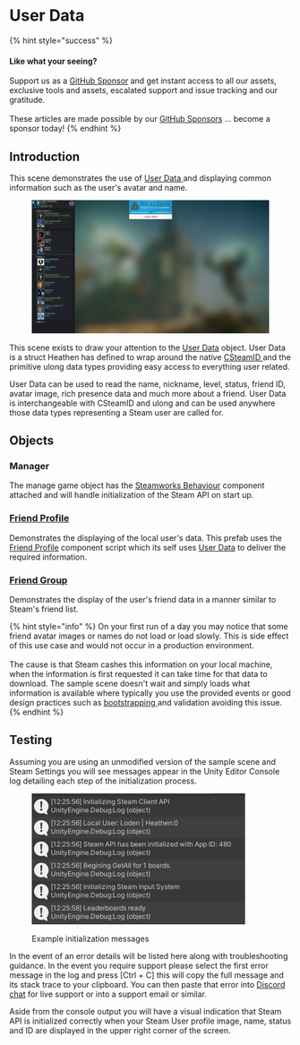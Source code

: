 # User Data

{% hint style="success" %}
#### Like what your seeing?

Support us as a [GitHub Sponsor](../../../../become-a-sponsor/) and get instant access to all our assets, exclusive tools and assets, escalated support and issue tracking and our gratitude.\
\
These articles are made possible by our [GitHub Sponsors](../../../../become-a-sponsor/) ... become a sponsor today!
{% endhint %}

## Introduction

This scene demonstrates the use of [User Data ](../data-layer/user-data.md)and displaying common information such as the user's avatar and name.

<figure><img src="../../../../.gitbook/assets/image (98).png" alt=""><figcaption></figcaption></figure>

This scene exists to draw your attention to the [User Data](../data-layer/user-data.md) object. User Data is a struct Heathen has defined to wrap around the native [CSteamID ](../../../../company/steam/steamworks/csteamid.md)and the primitive ulong data types providing easy access to everything user related.

User Data can be used to read the name, nickname, level, status, friend ID, avatar image, rich presence data and much more about a friend. User Data is interchangeable with CSteamID and ulong and can be used anywhere those data types representing a Steam user are called for.

## Objects

### Manager

The manage game object has the [Steamworks Behaviour](../../unity/components/steamworks-behaviour.md) component attached and will handle initialization of the Steam API on start up.

### [Friend Profile](../../unity/ugui-tools/prefabs/friend-profile.md)

Demonstrates the displaying of the local user's data. This prefab uses the[ Friend Profile](../ui-components/friend-profile/) component script which its self uses [User Data](../data-layer/user-data.md) to deliver the required information.

### [Friend Group](../../unity/ugui-tools/prefabs/friend-groups.md)

Demonstrates the display of the user's friend data in a manner similar to Steam's friend list.

{% hint style="info" %}
On your first run of a day you may notice that some friend avatar images or names do not load or load slowly. This is side effect of this use case and would not occur in a production environment.\
\
The cause is that Steam cashes this information on your local machine, when the information is first requested it can take time for that data to download. The sample scene doesn't wait and simply loads what information is available where typically you use the provided events or good design practices such as [bootstrapping ](../../../../company/design/bootstrap-scene.md)and validation avoiding this issue.
{% endhint %}

## Testing

Assuming you are using an unmodified version of the sample scene and Steam Settings you will see messages appear in the Unity Editor Console log detailing each step of the initialization process.

<figure><img src="../../../../.gitbook/assets/image (15).png" alt=""><figcaption><p>Example initialization messages</p></figcaption></figure>

In the event of an error details will be listed here along with troubleshooting guidance. In the event you require support please select the first error message in the log and press \[Ctrl + C] this will copy the full message and its stack trace to your clipboard. You can then paste that error into [Discord chat](https://discord.gg/eVVgM36) for live support or into a support email or similar.

Aside from the console output you will have a visual indication that Steam API is initialized correctly when your Steam User profile image, name, status and ID are displayed in the upper right corner of the screen.
